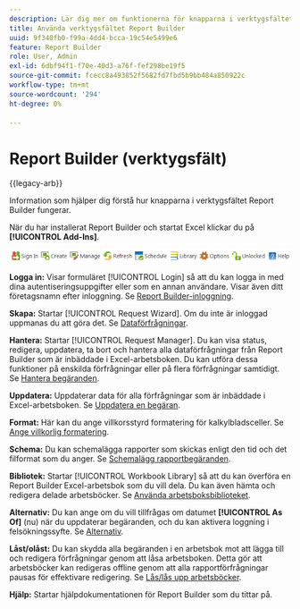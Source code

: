 ```yaml
---
description: Lär dig mer om funktionerna för knapparna i verktygsfältet Report Builder.
title: Använda verktygsfältet Report Builder
uuid: 9f340fb0-f99a-4dd4-bcca-19c54e5499e6
feature: Report Builder
role: User, Admin
exl-id: 6dbf94f1-f70e-40d3-a76f-fef298be19f5
source-git-commit: fcecc8a493852f5682fd7fbd5b9bb484a850922c
workflow-type: tm+mt
source-wordcount: '294'
ht-degree: 0%

---
```


# Report Builder (verktygsfält)

{{legacy-arb}}

Information som hjälper dig förstå hur knapparna i verktygsfältet Report Builder fungerar.

När du har installerat Report Builder och startat Excel klickar du på **[!UICONTROL Add-Ins]**.

![Report Builder-verktygsfältsikoner](assets/report_builder_toolbar.png)

**Logga in:** Visar formuläret [!UICONTROL Login] så att du kan logga in med dina autentiseringsuppgifter eller som en annan användare. Visar även ditt företagsnamn efter inloggning. Se [Report Builder-inloggning](/help/analyze/legacy-report-builder/setup/login.md).

**Skapa:** Startar [!UICONTROL Request Wizard]. Om du inte är inloggad uppmanas du att göra det. Se [Dataförfrågningar](/help/analyze/legacy-report-builder/data-requests/data-requests.md).

**Hantera:** Startar [!UICONTROL Request Manager]. Du kan visa status, redigera, uppdatera, ta bort och hantera alla dataförfrågningar från Report Builder som är inbäddade i Excel-arbetsboken. Du kan utföra dessa funktioner på enskilda förfrågningar eller på flera förfrågningar samtidigt. Se [Hantera begäranden](/help/analyze/legacy-report-builder/manage-requests/r-arb-manage-requests.md).

**Uppdatera:** Uppdaterar data för alla förfrågningar som är inbäddade i Excel-arbetsboken. Se [Uppdatera en begäran](/help/analyze/legacy-report-builder/manage-requests/t-refresh-a-request.md).

**Format:** Här kan du ange villkorsstyrd formatering för kalkylbladsceller. Se [Ange villkorlig formatering](/help/analyze/legacy-report-builder/manage-requests/specify-conditional-formatting.md).

**Schema:** Du kan schemalägga rapporter som skickas enligt den tid och det filformat som du anger. Se [Schemalägg rapportbegäranden](/help/analyze/legacy-report-builder/schedule-report-requests.md).

**Bibliotek:** Startar [!UICONTROL Workbook Library] så att du kan överföra en Report Builder Excel-arbetsbok som du vill dela. Du kan även hämta och redigera delade arbetsböcker. Se [Använda arbetsboksbiblioteket](/help/analyze/legacy-report-builder/workbook-library/t-upload-a-workbook.md).

**Alternativ:** Du kan ange om du vill tillfrågas om datumet **[!UICONTROL As Of]** (nu) när du uppdaterar begäranden, och du kan aktivera loggning i felsökningssyfte. Se [Alternativ](/help/analyze/legacy-report-builder/options.md).

**Låst/olåst:** Du kan skydda alla begäranden i en arbetsbok mot att lägga till och redigera förfrågningar genom att låsa arbetsboken. Detta gör att arbetsböcker kan redigeras offline genom att alla rapportförfrågningar pausas för effektivare redigering. Se [Lås/lås upp arbetsböcker](/help/analyze/legacy-report-builder/workbook-library/protect-wb.md).

**Hjälp:** Startar hjälpdokumentationen för Report Builder som du tittar på.
